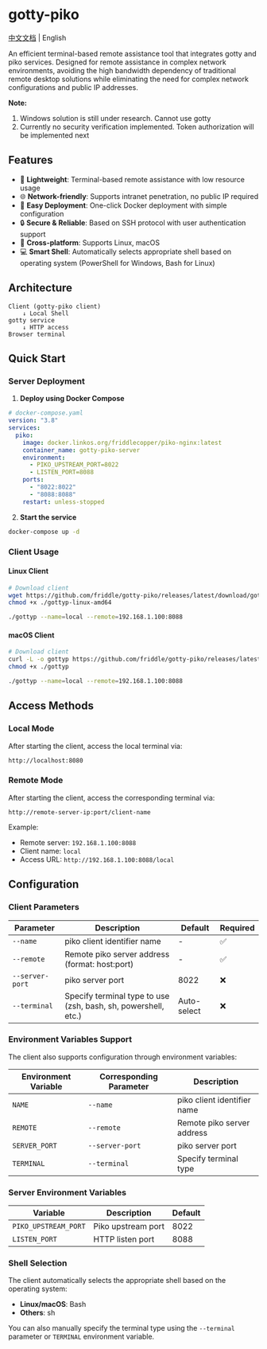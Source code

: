 # gotty-piko

[中文文档](README_CN.md) | English

An efficient terminal-based remote assistance tool that integrates gotty and piko services. Designed for remote assistance in complex network environments, avoiding the high bandwidth dependency of traditional remote desktop solutions while eliminating the need for complex network configurations and public IP addresses.

**Note:**
1. Windows solution is still under research. Cannot use gotty
2. Currently no security verification implemented. Token authorization will be implemented next

## Features

- 🚀 **Lightweight**: Terminal-based remote assistance with low resource usage
- 🌐 **Network-friendly**: Supports intranet penetration, no public IP required
- 🔧 **Easy Deployment**: One-click Docker deployment with simple configuration
- 🔒 **Secure & Reliable**: Based on SSH protocol with user authentication support
- 📱 **Cross-platform**: Supports Linux, macOS
- 💻 **Smart Shell**: Automatically selects appropriate shell based on operating system (PowerShell for Windows, Bash for Linux)

## Architecture

```
Client (gotty-piko client)
    ↓ Local Shell
gotty service
    ↓ HTTP access
Browser terminal
```

## Quick Start

### Server Deployment

1. **Deploy using Docker Compose**

```yaml
# docker-compose.yaml
version: "3.8"
services:
  piko:
    image: docker.linkos.org/friddlecopper/piko-nginx:latest
    container_name: gotty-piko-server
    environment:
      - PIKO_UPSTREAM_PORT=8022
      - LISTEN_PORT=8088
    ports:
      - "8022:8022"
      - "8088:8088"
    restart: unless-stopped
```

2. **Start the service**

```bash
docker-compose up -d
```

### Client Usage

#### Linux Client

```bash
# Download client
wget https://github.com/friddle/gotty-piko/releases/latest/download/gottyp-linux-amd64
chmod +x ./gottyp-linux-amd64

./gottyp --name=local --remote=192.168.1.100:8088
```

#### macOS Client

```bash
# Download client
curl -L -o gottyp https://github.com/friddle/gotty-piko/releases/latest/download/gottyp-darwin-amd64
chmod +x ./gottyp

./gottyp --name=local --remote=192.168.1.100:8088
```

## Access Methods

### Local Mode
After starting the client, access the local terminal via:
```
http://localhost:8080
```

### Remote Mode
After starting the client, access the corresponding terminal via:
```
http://remote-server-ip:port/client-name
```

Example:
- Remote server: `192.168.1.100:8088`
- Client name: `local`
- Access URL: `http://192.168.1.100:8088/local`

## Configuration

### Client Parameters

| Parameter | Description | Default | Required |
|-----------|-------------|---------|----------|
| `--name` | piko client identifier name | - | ✅ |
| `--remote` | Remote piko server address (format: host:port) | - | ✅ |
| `--server-port` | piko server port | 8022 | ❌ |
| `--terminal` | Specify terminal type to use (zsh, bash, sh, powershell, etc.) | Auto-select | ❌ |

### Environment Variables Support

The client also supports configuration through environment variables:

| Environment Variable | Corresponding Parameter | Description |
|---------------------|------------------------|-------------|
| `NAME` | `--name` | piko client identifier name |
| `REMOTE` | `--remote` | Remote piko server address |
| `SERVER_PORT` | `--server-port` | piko server port |
| `TERMINAL` | `--terminal` | Specify terminal type |

### Server Environment Variables

| Variable | Description | Default |
|----------|-------------|---------|
| `PIKO_UPSTREAM_PORT` | Piko upstream port | 8022 |
| `LISTEN_PORT` | HTTP listen port | 8088 |

### Shell Selection

The client automatically selects the appropriate shell based on the operating system:
- **Linux/macOS**: Bash
- **Others**: sh

You can also manually specify the terminal type using the `--terminal` parameter or `TERMINAL` environment variable.

